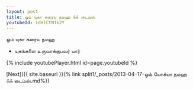 ```yaml
---
layout: post
title: ஓம் யுகா கரைய நமஹ ௧௧ டைம்ஸ்
youtubeId: idHlCtNTk2Y
---
```

 
 
 ஓம் யுகா கரைய நமஹ  
 
 -  யுகங்களை உருவாக்குபவர் யார் 
 
  
 
  
 
 
 
 
 
 


{% include youtubePlayer.html id=page.youtubeId %}
 
[Next]({{ site.baseurl }}{% link  split1/_posts/2013-04-17-ஓம் யோக்யா நமஹ ௧௧ டைம்ஸ்.md%})
 
